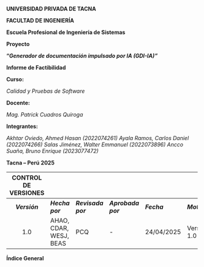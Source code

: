 **UNIVERSIDAD PRIVADA DE TACNA**

**FACULTAD DE INGENIERÍA**

**Escuela Profesional de Ingeniería de Sistemas**

**Proyecto** 

**“*Generador de documentación impulsado por IA (GDI-IA)”***

**Informe de Factibilidad**

**Curso:**

*Calidad y Pruebas de Software*


**Docente:** 

*Mag. Patrick Cuadros Quiroga*


**Integrantes:**

*Akhtar Oviedo, Ahmed Hasan (2022074261)*
*Ayala Ramos, Carlos Daniel (2022074266)*
*Salas Jiménez, Walter Emmanuel (2022073896)*
*Ancco Suaña, Bruno Enrique (2023077472)*


**Tacna – Perú**
**2025**


|CONTROL DE VERSIONES||||||
| :-: | :- | :- | :- | :- | :- |
|***Versión***|***Hecha por***|***Revisada por***|***Aprobada por***|***Fecha***|***Motivo***|
|1\.0|AHAO, CDAR, WESJ, BEAS|PCQ|-|24/04/2025|Versión 1.0|

**Índice General**